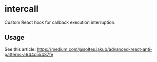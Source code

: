 # intercall
Custom React hook for callback execution interruption.

## Usage
See this article: https://medium.com/@soltes.jakub/advanced-react-anti-patterns-a644c55437fe